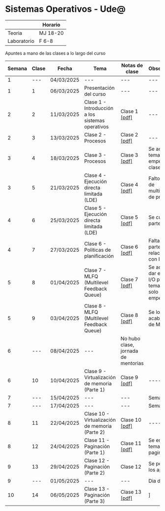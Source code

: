 # Sistemas Operativos - Ude@

|   |Horario|
|---|---|
|Teoria|MJ 18-20|
|Laboratorio|F 6-8|

Apuntes a mano de las clases a lo largo del curso

|Semana	| Clase	| Fecha | Tema | Notas de clase | Observaciones |
|----|----|----|----|----|----|
|1	 | --- | 04/03/2025 | --- | --- | --- |
|1	 | 1 | 06/03/2025 | Presentación del curso | --- | --- |
|2   | 2 | 11/03/2025 | Clase 1 - Introducción a los sistemas operativos | Clase 1 [[pdf]](so-clase1_11-03-2025.pdf) | --- |
|2   | 3 | 13/03/2025 | Clase 2 - Procesos | Clase 2 [[pdf]](so-clase2_13-03-2025.pdf) | --- |
|3   | 4 | 18/03/2025 | Clase 3 - Procesos | Clase 3 [[pdf]](so-clase3_18-03-2025.pdf) |Se acabo el tema empezado la clase anterior |
|3   | 5 | 21/03/2025 | Clase 4 - Ejecución directa limitada (LDE) | Clase 4 [[pdf]](so-clase4_21-03-2025.pdf) | Falto la parte de multiplexación de procesos  |
|4   | 6 | 25/03/2025 | Clase 5 - Ejecución directa limitada (LDE) | Clase 5 [[pdf]](so-clase5_25-03-2025.pdf) | Se culmino la parte faltante  ||
|4   | 7 | 27/03/2025 | Clase 6 - Politicas de planificación | Clase 6 [[pdf]](so-clase6_27-03-2025.pdf) | Falta explicar la parte relacionada con I/O ||
|5   | 8 | 01/04/2025 | Clase 7 - MLFQ (Multilevel Feedback Queue) | Clase 7 [[pdf]](so-clase7_01-04-2025.pdf) | Se acabo de dar el tema de I/O pero el tema de MLFQ solo se pudo empezar |
|5   | 9 | 03/04/2025 | Clase 8 - MLFQ (Multilevel Feedback Queue) | Clase 8 [[pdf]](so-clase8_03-04-2025.pdf) | Se logro acabar el tema de MLFQ |
|6   | --- | 08/04/2025 | --- | No hubo clase, jornada de mentorias |
|6   | 10 | 10/04/2025 | Clase 9 - Virtualización de memoria (Parte 1) | Clase 9 [[pdf]](so-clase9_11-04-2025.pdf) | ---- |
|7   | --- | 15/04/2025 | --- | --- | Semana Santa |
|7   | --- | 17/04/2025 | --- | --- | Semana Santa |
|8   | 11 | 22/04/2025 | Clase 10 - Virtualización de memoria (Parte 2) | Clase 10 [[pdf]](so-clase10_22-04-2025.pdf) | ---- |
|8   | 12 | 24/04/2025 | Clase 11 - Paginación (Parte 1) | Clase 11 [[pdf]](so-clase11_24-04-2025.pdf) | Se empezo el tema de paginación |
|9   | 13 | 29/04/2025 | Clase 12 - Paginación (Parte 2) | Clase 12 | Se perdieron los apuntes |
|9   | --- | 01/05/2025 | --- | --- | Dia del trabajo |
|10   | 14 | 06/05/2025 | Clase 13 - Paginación (Parte 3) | Clase 13 [[pdf]](so-clase13_06-05-2025.pdf) |] | Se acabo de dictar el tema de paginación |